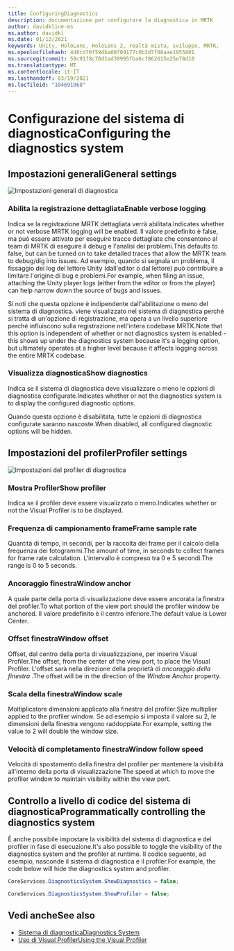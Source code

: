 ```yaml
---
title: ConfiguringDiagnostics
description: documentazione per configurare la diagnostica in MRTK
author: davidkline-ms
ms.author: davidkl
ms.date: 01/12/2021
keywords: Unity, HoloLens, HoloLens 2, realtà mista, sviluppo, MRTK,
ms.openlocfilehash: 4d8cd70f59dba08f09177c0b3d7f08aae1955801
ms.sourcegitcommit: 59c91f8c70d1ad30995fba6cf862615e25e78d10
ms.translationtype: MT
ms.contentlocale: it-IT
ms.lasthandoff: 03/19/2021
ms.locfileid: "104691068"
---
```

# <a name="configuring-the-diagnostics-system"></a><span data-ttu-id="5f1ba-104">Configurazione del sistema di diagnostica</span><span class="sxs-lookup"><span data-stu-id="5f1ba-104">Configuring the diagnostics system</span></span>

## <a name="general-settings"></a><span data-ttu-id="5f1ba-105">Impostazioni generali</span><span class="sxs-lookup"><span data-stu-id="5f1ba-105">General settings</span></span>

![Impostazioni generali di diagnostica](../images/diagnostics/DiagnosticsGeneralSettings.png)

### <a name="enable-verbose-logging"></a><span data-ttu-id="5f1ba-107">Abilita la registrazione dettagliata</span><span class="sxs-lookup"><span data-stu-id="5f1ba-107">Enable verbose logging</span></span>

<span data-ttu-id="5f1ba-108">Indica se la registrazione MRTK dettagliata verrà abilitata.</span><span class="sxs-lookup"><span data-stu-id="5f1ba-108">Indicates whether or not verbose MRTK logging will be enabled.</span></span> <span data-ttu-id="5f1ba-109">Il valore predefinito è false, ma può essere attivato per eseguire tracce dettagliate che consentono al team di MRTK di eseguire il debug e l'analisi dei problemi.</span><span class="sxs-lookup"><span data-stu-id="5f1ba-109">This defaults to false, but can be turned on to take detailed traces that allow the MRTK team to debug/dig into issues.</span></span> <span data-ttu-id="5f1ba-110">Ad esempio, quando si segnala un problema, il fissaggio dei log del lettore Unity (dall'editor o dal lettore) può contribuire a limitare l'origine di bug e problemi.</span><span class="sxs-lookup"><span data-stu-id="5f1ba-110">For example, when filing an issue, attaching the Unity player logs (either from the editor or from the player) can help narrow down the source of bugs and issues.</span></span>

<span data-ttu-id="5f1ba-111">Si noti che questa opzione è indipendente dall'abilitazione o meno del sistema di diagnostica. viene visualizzato nel sistema di diagnostica perché si tratta di un'opzione di registrazione, ma opera a un livello superiore perché influiscono sulla registrazione nell'intera codebase MRTK.</span><span class="sxs-lookup"><span data-stu-id="5f1ba-111">Note that this option is independent of whether or not diagnostics system is enabled - this shows up under the diagnostics system because it's a logging option, but ultimately operates at a higher level because it affects logging across the entire MRTK codebase.</span></span>

### <a name="show-diagnostics"></a><span data-ttu-id="5f1ba-112">Visualizza diagnostica</span><span class="sxs-lookup"><span data-stu-id="5f1ba-112">Show diagnostics</span></span>

<span data-ttu-id="5f1ba-113">Indica se il sistema di diagnostica deve visualizzare o meno le opzioni di diagnostica configurate.</span><span class="sxs-lookup"><span data-stu-id="5f1ba-113">Indicates whether or not the diagnostics system is to display the configured diagnostic options.</span></span>

<span data-ttu-id="5f1ba-114">Quando questa opzione è disabilitata, tutte le opzioni di diagnostica configurate saranno nascoste.</span><span class="sxs-lookup"><span data-stu-id="5f1ba-114">When disabled, all configured diagnostic options will be hidden.</span></span>

## <a name="profiler-settings"></a><span data-ttu-id="5f1ba-115">Impostazioni del profiler</span><span class="sxs-lookup"><span data-stu-id="5f1ba-115">Profiler settings</span></span>

![Impostazioni del profiler di diagnostica](../images/diagnostics/DiagnosticsProfilerSettings.png)

### <a name="show-profiler"></a><span data-ttu-id="5f1ba-117">Mostra Profiler</span><span class="sxs-lookup"><span data-stu-id="5f1ba-117">Show profiler</span></span>

<span data-ttu-id="5f1ba-118">Indica se il profiler deve essere visualizzato o meno.</span><span class="sxs-lookup"><span data-stu-id="5f1ba-118">Indicates whether or not the Visual Profiler is to be displayed.</span></span>

### <a name="frame-sample-rate"></a><span data-ttu-id="5f1ba-119">Frequenza di campionamento frame</span><span class="sxs-lookup"><span data-stu-id="5f1ba-119">Frame sample rate</span></span>

<span data-ttu-id="5f1ba-120">Quantità di tempo, in secondi, per la raccolta dei frame per il calcolo della frequenza dei fotogrammi.</span><span class="sxs-lookup"><span data-stu-id="5f1ba-120">The amount of time, in seconds to collect frames for frame rate calculation.</span></span> <span data-ttu-id="5f1ba-121">L'intervallo è compreso tra 0 e 5 secondi.</span><span class="sxs-lookup"><span data-stu-id="5f1ba-121">The range is 0 to 5 seconds.</span></span>

### <a name="window-anchor"></a><span data-ttu-id="5f1ba-122">Ancoraggio finestra</span><span class="sxs-lookup"><span data-stu-id="5f1ba-122">Window anchor</span></span>

<span data-ttu-id="5f1ba-123">A quale parte della porta di visualizzazione deve essere ancorata la finestra del profiler.</span><span class="sxs-lookup"><span data-stu-id="5f1ba-123">To what portion of the view port should the profiler window be anchored.</span></span> <span data-ttu-id="5f1ba-124">Il valore predefinito è il centro inferiore.</span><span class="sxs-lookup"><span data-stu-id="5f1ba-124">The default value is Lower Center.</span></span>

### <a name="window-offset"></a><span data-ttu-id="5f1ba-125">Offset finestra</span><span class="sxs-lookup"><span data-stu-id="5f1ba-125">Window offset</span></span>

<span data-ttu-id="5f1ba-126">Offset, dal centro della porta di visualizzazione, per inserire Visual Profiler.</span><span class="sxs-lookup"><span data-stu-id="5f1ba-126">The offset, from the center of the view port, to place the Visual Profiler.</span></span> <span data-ttu-id="5f1ba-127">L'offset sarà nella direzione della proprietà di *ancoraggio della finestra* .</span><span class="sxs-lookup"><span data-stu-id="5f1ba-127">The offset will be in the direction of the *Window Anchor* property.</span></span>

### <a name="window-scale"></a><span data-ttu-id="5f1ba-128">Scala della finestra</span><span class="sxs-lookup"><span data-stu-id="5f1ba-128">Window scale</span></span>

<span data-ttu-id="5f1ba-129">Moltiplicatore dimensioni applicato alla finestra del profiler.</span><span class="sxs-lookup"><span data-stu-id="5f1ba-129">Size multiplier applied to the profiler window.</span></span> <span data-ttu-id="5f1ba-130">Se ad esempio si imposta il valore su 2, le dimensioni della finestra vengono raddoppiate.</span><span class="sxs-lookup"><span data-stu-id="5f1ba-130">For example, setting the value to 2 will double the window size.</span></span>

### <a name="window-follow-speed"></a><span data-ttu-id="5f1ba-131">Velocità di completamento finestra</span><span class="sxs-lookup"><span data-stu-id="5f1ba-131">Window follow speed</span></span>

<span data-ttu-id="5f1ba-132">Velocità di spostamento della finestra del profiler per mantenere la visibilità all'interno della porta di visualizzazione.</span><span class="sxs-lookup"><span data-stu-id="5f1ba-132">The speed at which to move the profiler window to maintain visibility within the view port.</span></span>

## <a name="programmatically-controlling-the-diagnostics-system"></a><span data-ttu-id="5f1ba-133">Controllo a livello di codice del sistema di diagnostica</span><span class="sxs-lookup"><span data-stu-id="5f1ba-133">Programmatically controlling the diagnostics system</span></span>

<span data-ttu-id="5f1ba-134">È anche possibile impostare la visibilità del sistema di diagnostica e del profiler in fase di esecuzione.</span><span class="sxs-lookup"><span data-stu-id="5f1ba-134">It's also possible to toggle the visibility of the diagnostics system and the profiler at runtime.</span></span> <span data-ttu-id="5f1ba-135">Il codice seguente, ad esempio, nasconde il sistema di diagnostica e il profiler.</span><span class="sxs-lookup"><span data-stu-id="5f1ba-135">For example, the code below will hide the diagnostics system and profiler.</span></span>

```c#
CoreServices.DiagnosticsSystem.ShowDiagnostics = false;

CoreServices.DiagnosticsSystem.ShowProfiler = false;
```

## <a name="see-also"></a><span data-ttu-id="5f1ba-136">Vedi anche</span><span class="sxs-lookup"><span data-stu-id="5f1ba-136">See also</span></span>

- [<span data-ttu-id="5f1ba-137">Sistema di diagnostica</span><span class="sxs-lookup"><span data-stu-id="5f1ba-137">Diagnostics System</span></span>](diagnostics-system-getting-started.md)
- [<span data-ttu-id="5f1ba-138">Uso di Visual Profiler</span><span class="sxs-lookup"><span data-stu-id="5f1ba-138">Using the Visual Profiler</span></span>](using-visual-profiler.md)
